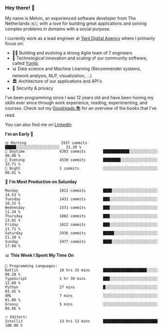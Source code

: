 ### Hey there! 👋

My name is Melvin, an experienced software developer from The Netherlands 🇳🇱 with a love for building great applications and solving complex problems in domains with a social purpose. 

I currently work as a lead engineer at [Yard Digital Agency](https://github.com/yardinternet) where I primarily focus on:

* 👏🏼 Building and evolving a strong Agile team of 7 engineers
* 🚀 Technological innovation and scaling of our community software, called [Yunits](https://www.yunits.com/).
* 📊 Data science and Machine Learning (Recommender systems, network analysis, NLP, visualization, ...)
* 🏛 Architecture of our applications and API's
* 🔐 Security & privacy

I've been programming since I was 12 years old and have been honing my skills ever since through work experience, reading, experimenting, and courses.
Check out my [Goodreads 📚](https://goodreads.com/melvinkoopmans) for an overview of the books that I've read. 

You can also find me on [LinkedIn](https://www.linkedin.com/in/melvinkoopmans)

<!--START_SECTION:waka-->
**I'm an Early 🐤** 

```text
🌞 Morning                2937 commits        █████░░░░░░░░░░░░░░░░░░░░   21.20 % 
🌆 Daytime                6383 commits        ████████████░░░░░░░░░░░░░   46.08 % 
🌃 Evening                4530 commits        ████████░░░░░░░░░░░░░░░░░   32.71 % 
🌙 Night                  1 commits           ░░░░░░░░░░░░░░░░░░░░░░░░░   00.01 % 
```
📅 **I'm Most Productive on Saturday** 

```text
Monday                   2012 commits        ████░░░░░░░░░░░░░░░░░░░░░   14.53 % 
Tuesday                  1431 commits        ███░░░░░░░░░░░░░░░░░░░░░░   10.33 % 
Wednesday                1571 commits        ███░░░░░░░░░░░░░░░░░░░░░░   11.34 % 
Thursday                 1802 commits        ███░░░░░░░░░░░░░░░░░░░░░░   13.01 % 
Friday                   1622 commits        ███░░░░░░░░░░░░░░░░░░░░░░   11.71 % 
Saturday                 2936 commits        █████░░░░░░░░░░░░░░░░░░░░   21.20 % 
Sunday                   2477 commits        ████░░░░░░░░░░░░░░░░░░░░░   17.88 % 
```


📊 **This Week I Spent My Time On** 

```text
💬 Programming Languages: 
Kotlin                   10 hrs 35 mins      ████████████████████░░░░░   80.20 % 
TypeScript               1 hr 39 mins        ███░░░░░░░░░░░░░░░░░░░░░░   12.60 % 
Python                   27 mins             █░░░░░░░░░░░░░░░░░░░░░░░░   03.45 % 
XML                      7 mins              ░░░░░░░░░░░░░░░░░░░░░░░░░   01.00 % 
Groovy                   5 mins              ░░░░░░░░░░░░░░░░░░░░░░░░░   00.66 % 

🔥 Editors: 
IntelliJ                 13 hrs 12 mins      █████████████████████████   100.00 % 
```


<!--END_SECTION:waka-->
